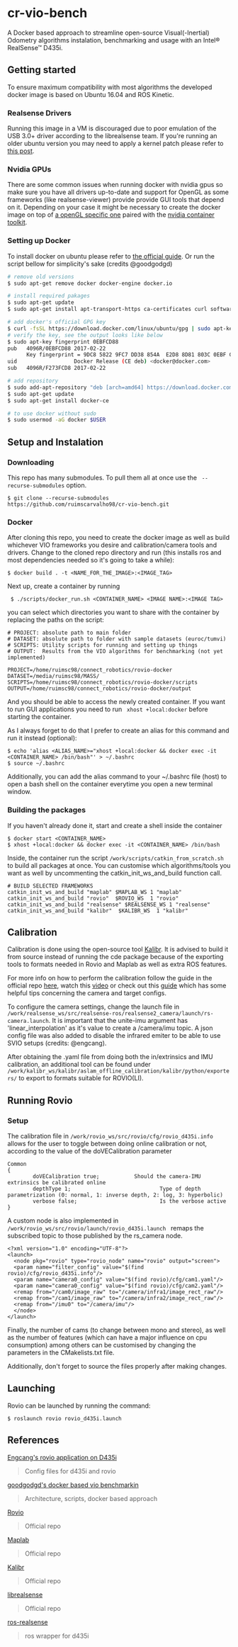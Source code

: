 # cr-vio-bench

A Docker based approach to streamline open-source Visual(-Inertial) Odometry algorithms instalation, benchmarking and usage with an Intel® RealSense™ D435i.

## Getting started

To ensure maximum compatibility with most algorithms the developed docker image is based on Ubuntu 16.04 and ROS Kinetic.

### Realsense Drivers

Running this image in a VM is discouraged due to poor emulation of the USB 3.0+ driver according to the librealsense team.
If you're running an older ubuntu version you may need to apply a kernel patch please refer to [this post](https://dev.intelrealsense.com/docs/compiling-librealsense-for-linux-ubuntu-guide).

### Nvidia GPUs

There are some common issues when running docker with nvidia gpus so make sure you have all drivers up-to-date and support for OpenGL as some frameworks (like realsense-viewer) provide 
provide GUI tools that depend on it. Depending on your case it might be necessary to create the docker image on top of [a openGL specific one](https://hub.docker.com/r/nvidia/opengl) paired with
the [nvidia container toolkit](https://github.com/NVIDIA/nvidia-docker).

### Setting up Docker

To install docker on ubuntu please refer to [the official guide](https://docs.docker.com/engine/install/ubuntu/). Or run the script bellow for 
simplicity's sake (credits @goodgodgd)

```bash
# remove old versions
$ sudo apt-get remove docker docker-engine docker.io

# install required pakages
$ sudo apt-get update
$ sudo apt-get install apt-transport-https ca-certificates curl software-properties-common

# add docker's official GPG key
$ curl -fsSL https://download.docker.com/linux/ubuntu/gpg | sudo apt-key add -
# verify the key, see the output looks like below
$ sudo apt-key fingerprint 0EBFCD88
pub   4096R/0EBFCD88 2017-02-22
      Key fingerprint = 9DC8 5822 9FC7 DD38 854A  E2D8 8D81 803C 0EBF CD88
uid                  Docker Release (CE deb) <docker@docker.com>
sub   4096R/F273FCD8 2017-02-22

# add repository
$ sudo add-apt-repository "deb [arch=amd64] https://download.docker.com/linux/ubuntu $(lsb_release -cs) stable"
$ sudo apt-get update
$ sudo apt-get install docker-ce

# to use docker without sudo
$ sudo usermod -aG docker $USER
```

## Setup and Instalation

### Downloading

This repo has many submodules. To pull them all at once use the ``` --recurse-submodules``` option.

```
$ git clone --recurse-submodules https://github.com/ruimscarvalho98/cr-vio-bench.git
```

### Docker

After cloning this repo, you need to create the docker image as well as build whichever VIO frameworks you desire and calibration/camera tools and drivers.
Change to the cloned repo directory and run (this installs ros and most dependencies needed so it's going to take a while):

```
$ docker build . -t <NAME_FOR_THE_IMAGE>:<IMAGE_TAG>
```

Next up, create a container by running 

``` $ ./scripts/docker_run.sh <CONTAINER_NAME> <IMAGE NAME>:<IMAGE TAG>``` 

you can select which directories you want to share with the container by replacing the paths on the script:

```
# PROJECT: absolute path to main folder  
# DATASET: absolute path to folder with sample datasets (euroc/tumvi) 
# SCRIPTS: Utility scripts for running and setting up things
# OUTPUT:  Results from the VIO algorithms for benchmarking (not yet implemented)

PROJECT=/home/ruimsc98/connect_robotics/rovio-docker
DATASET=/media/ruimsc98/MASS/
SCRIPTS=/home/ruimsc98/connect_robotics/rovio-docker/scripts
OUTPUT=/home/ruimsc98/connect_robotics/rovio-docker/output
```
And you should be able to access the newly created container. If you want to run GUI applications you need to run
``` xhost +local:docker``` before starting the container.

As I always forget to do that I prefer to create an alias for this command and run it instead (optional):

```
$ echo 'alias <ALIAS_NAME>="xhost +local:docker && docker exec -it <CONTAINER_NAME> /bin/bash"' > ~/.bashrc
$ source ~/.bashrc
```

Additionally, you can add the alias command to your ~/.bashrc file (host) to open a bash shell on the container everytime you open a new terminal window.  

### Building the packages

If you haven't already done it, start and create a shell inside the container

```
$ docker start <CONTAINER_NAME>
$ xhost +local:docker && docker exec -it <CONTAINER_NAME> /bin/bash
```

Inside, the container run the script ```/work/scripts/catkin_from_scratch.sh ``` to build all packages at once. You can customise which algorithms/tools 
you want as well by uncommenting the catkin_init_ws_and_build function call.

```
# BUILD SELECTED FRAMEWORKS
catkin_init_ws_and_build "maplab" $MAPLAB_WS 1 "maplab"
catkin_init_ws_and_build "rovio"  $ROVIO_WS  1 "rovio"
catkin_init_ws_and_build "realsense" $REALSENSE_WS 1 "realsense"
catkin_init_ws_and_build "kalibr"  $KALIBR_WS  1 "kalibr"
```



## Calibration

Calibration is done using the open-source tool [Kalibr](https://github.com/ethz-asl/kalibr). It is advised to build it from source instead of 
running the cde package because of the exporting tools to formats needed in Rovio and Maplab as well as extra ROS features.

For more info on how to perform the calibration follow the guide in the official repo [here](https://github.com/ethz-asl/kalibr/wiki/calibrating-the-vi-sensor), watch this [video](https://www.youtube.com/watch?v=puNXsnrYWTY) or check out this [guide](https://support.stereolabs.com/hc/en-us/articles/360012749113-How-can-I-use-Kalibr-with-the-ZED-Mini-camera-in-ROS-) which has some helpful tips concerning the camera and target configs.

To configure the camera settings, change the launch file in ``` /work/realsense_ws/src/realsense-ros/realsense2_camera/launch/rs-camera.launch```. It is important that the unite-imu argument has 'linear_interpolation' as it's value to create a /camera/imu topic. A json config file was also added to disable
the infrared emiter to be able to use SVIO setups (credits: @engcang).

After obtaining the .yaml file from doing both the in/extrinsics and IMU calibration, an additional tool can be found under ``` /work/kalibr_ws/kalibr/aslam_offline_calibration/kalibr/python/exporters/ ``` to export to formats suitable for ROVIO(LI).


## Running Rovio

### Setup


The calibration file in ```/work/rovio_ws/src/rovio/cfg/rovio_d435i.info ``` allows for the user to toggle between doing online calibration or not, according to the value of the doVECalibration parameter

```
Common
{
        doVECalibration true;           Should the camera-IMU extrinsics be calibrated online
        depthType 1;                            Type of depth parametrization (0: normal, 1: inverse depth, 2: log, 3: hyperbolic)
        verbose false;                          Is the verbose active
}

```

A custom node is also implemented in ```/work/rovio_ws/src/rovio/launch/rovio_d435i.launch ``` remaps the subscribed topic to those published by the rs_camera node.

```
<?xml version="1.0" encoding="UTF-8"?>
<launch>
  <node pkg="rovio" type="rovio_node" name="rovio" output="screen">
  <param name="filter_config" value="$(find rovio)/cfg/rovio_d435i.info"/>
  <param name="camera0_config" value="$(find rovio)/cfg/cam1.yaml"/>
  <param name="camera0_config" value="$(find rovio)/cfg/cam2.yaml"/>
  <remap from="/cam0/image_raw" to="/camera/infra1/image_rect_raw"/>
  <remap from="/cam1/image_raw" to="/camera/infra2/image_rect_raw"/>
  <remap from="/imu0" to="/camera/imu"/>
  </node>
</launch>
```

Finally, the number of cams (to change between mono and stereo), as well as the number of features (which can have a major influence on cpu consumption) among others can be customised by changing the parameters in the CMakelists.txt file. 

Additionally, don't forget to source the files properly after making changes.


## Launching

Rovio can be launched by running the command:

```
$ roslaunch rovio rovio_d435i.launch
```
## References

[Engcang's rovio application on D435i](https://github.com/engcang/rovio-application)
> Config files for d435i and rovio

[goodgodgd's docker based vio benchmarkin](https://github.com/goodgodgd/docker-vo-bench)
> Architecture, scripts, docker based approach

[Rovio](https://github.com/ethz-asl/rovio)
> Official repo

[Maplab](https://github.com/ethz-asl/maplab)
> Official repo

[Kalibr](https://github.com/ethz-asl/kalibr/wiki/calibrating-the-vi-sensor)
> Official repo

[librealsense](https://github.com/IntelRealSense/librealsense)
>Official repo

[ros-realsense](https://github.com/IntelRealSense/realsense-ros)
>ros wrapper for d435i










